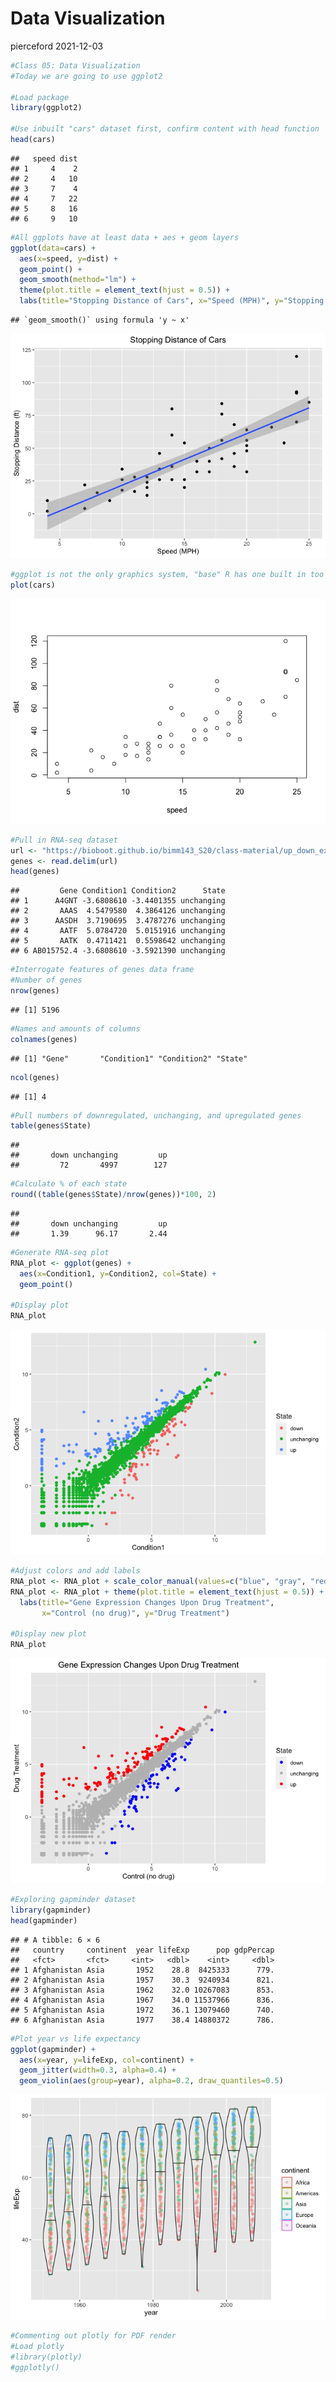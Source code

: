 Data Visualization
================
pierceford
2021-12-03

``` r
#Class 05: Data Visualization
#Today we are going to use ggplot2

#Load package
library(ggplot2)

#Use inbuilt "cars" dataset first, confirm content with head function
head(cars)
```

    ##   speed dist
    ## 1     4    2
    ## 2     4   10
    ## 3     7    4
    ## 4     7   22
    ## 5     8   16
    ## 6     9   10

``` r
#All ggplots have at least data + aes + geom layers
ggplot(data=cars) + 
  aes(x=speed, y=dist) + 
  geom_point() +
  geom_smooth(method="lm") +
  theme(plot.title = element_text(hjust = 0.5)) +
  labs(title="Stopping Distance of Cars", x="Speed (MPH)", y="Stopping Distance (ft)")
```

    ## `geom_smooth()` using formula 'y ~ x'

![](class05_files/figure-gfm/unnamed-chunk-1-1.png)<!-- -->

``` r
#ggplot is not the only graphics system, "base" R has one built in too
plot(cars)
```

![](class05_files/figure-gfm/unnamed-chunk-1-2.png)<!-- -->

``` r
#Pull in RNA-seq dataset
url <- "https://bioboot.github.io/bimm143_S20/class-material/up_down_expression.txt"
genes <- read.delim(url)
head(genes)
```

    ##         Gene Condition1 Condition2      State
    ## 1      A4GNT -3.6808610 -3.4401355 unchanging
    ## 2       AAAS  4.5479580  4.3864126 unchanging
    ## 3      AASDH  3.7190695  3.4787276 unchanging
    ## 4       AATF  5.0784720  5.0151916 unchanging
    ## 5       AATK  0.4711421  0.5598642 unchanging
    ## 6 AB015752.4 -3.6808610 -3.5921390 unchanging

``` r
#Interrogate features of genes data frame
#Number of genes
nrow(genes)
```

    ## [1] 5196

``` r
#Names and amounts of columns
colnames(genes)
```

    ## [1] "Gene"       "Condition1" "Condition2" "State"

``` r
ncol(genes)
```

    ## [1] 4

``` r
#Pull numbers of downregulated, unchanging, and upregulated genes
table(genes$State)
```

    ## 
    ##       down unchanging         up 
    ##         72       4997        127

``` r
#Calculate % of each state
round((table(genes$State)/nrow(genes))*100, 2)
```

    ## 
    ##       down unchanging         up 
    ##       1.39      96.17       2.44

``` r
#Generate RNA-seq plot
RNA_plot <- ggplot(genes) +
  aes(x=Condition1, y=Condition2, col=State) +
  geom_point()

#Display plot
RNA_plot
```

![](class05_files/figure-gfm/unnamed-chunk-1-3.png)<!-- -->

``` r
#Adjust colors and add labels
RNA_plot <- RNA_plot + scale_color_manual(values=c("blue", "gray", "red"))
RNA_plot <- RNA_plot + theme(plot.title = element_text(hjust = 0.5)) +
  labs(title="Gene Expression Changes Upon Drug Treatment", 
       x="Control (no drug)", y="Drug Treatment")

#Display new plot
RNA_plot
```

![](class05_files/figure-gfm/unnamed-chunk-1-4.png)<!-- -->

``` r
#Exploring gapminder dataset
library(gapminder)
head(gapminder)
```

    ## # A tibble: 6 × 6
    ##   country     continent  year lifeExp      pop gdpPercap
    ##   <fct>       <fct>     <int>   <dbl>    <int>     <dbl>
    ## 1 Afghanistan Asia       1952    28.8  8425333      779.
    ## 2 Afghanistan Asia       1957    30.3  9240934      821.
    ## 3 Afghanistan Asia       1962    32.0 10267083      853.
    ## 4 Afghanistan Asia       1967    34.0 11537966      836.
    ## 5 Afghanistan Asia       1972    36.1 13079460      740.
    ## 6 Afghanistan Asia       1977    38.4 14880372      786.

``` r
#Plot year vs life expectancy
ggplot(gapminder) +
  aes(x=year, y=lifeExp, col=continent) +
  geom_jitter(width=0.3, alpha=0.4) +
  geom_violin(aes(group=year), alpha=0.2, draw_quantiles=0.5)
```

![](class05_files/figure-gfm/unnamed-chunk-1-5.png)<!-- -->

``` r
#Commenting out plotly for PDF render
#Load plotly
#library(plotly)
#ggplotly()
```
